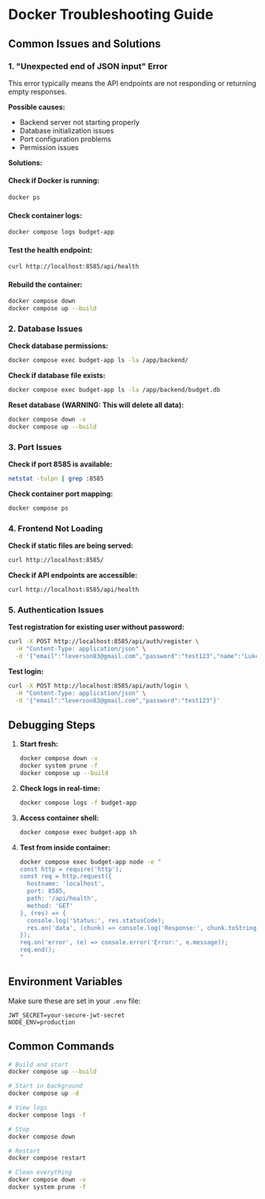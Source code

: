 # Docker Troubleshooting Guide

## Common Issues and Solutions

### 1. "Unexpected end of JSON input" Error

This error typically means the API endpoints are not responding or returning empty responses.

**Possible causes:**
- Backend server not starting properly
- Database initialization issues
- Port configuration problems
- Permission issues

**Solutions:**

#### Check if Docker is running:
```bash
docker ps
```

#### Check container logs:
```bash
docker compose logs budget-app
```

#### Test the health endpoint:
```bash
curl http://localhost:8585/api/health
```

#### Rebuild the container:
```bash
docker compose down
docker compose up --build
```

### 2. Database Issues

**Check database permissions:**
```bash
docker compose exec budget-app ls -la /app/backend/
```

**Check if database file exists:**
```bash
docker compose exec budget-app ls -la /app/backend/budget.db
```

**Reset database (WARNING: This will delete all data):**
```bash
docker compose down -v
docker compose up --build
```

### 3. Port Issues

**Check if port 8585 is available:**
```bash
netstat -tulpn | grep :8585
```

**Check container port mapping:**
```bash
docker compose ps
```

### 4. Frontend Not Loading

**Check if static files are being served:**
```bash
curl http://localhost:8585/
```

**Check if API endpoints are accessible:**
```bash
curl http://localhost:8585/api/health
```

### 5. Authentication Issues

**Test registration for existing user without password:**
```bash
curl -X POST http://localhost:8585/api/auth/register \
  -H "Content-Type: application/json" \
  -d '{"email":"leverson83@gmail.com","password":"test123","name":"Luke"}'
```

**Test login:**
```bash
curl -X POST http://localhost:8585/api/auth/login \
  -H "Content-Type: application/json" \
  -d '{"email":"leverson83@gmail.com","password":"test123"}'
```

## Debugging Steps

1. **Start fresh:**
   ```bash
   docker compose down -v
   docker system prune -f
   docker compose up --build
   ```

2. **Check logs in real-time:**
   ```bash
   docker compose logs -f budget-app
   ```

3. **Access container shell:**
   ```bash
   docker compose exec budget-app sh
   ```

4. **Test from inside container:**
   ```bash
   docker compose exec budget-app node -e "
   const http = require('http');
   const req = http.request({
     hostname: 'localhost',
     port: 8585,
     path: '/api/health',
     method: 'GET'
   }, (res) => {
     console.log('Status:', res.statusCode);
     res.on('data', (chunk) => console.log('Response:', chunk.toString()));
   });
   req.on('error', (e) => console.error('Error:', e.message));
   req.end();
   "
   ```

## Environment Variables

Make sure these are set in your `.env` file:
```
JWT_SECRET=your-secure-jwt-secret
NODE_ENV=production
```

## Common Commands

```bash
# Build and start
docker compose up --build

# Start in background
docker compose up -d

# View logs
docker compose logs -f

# Stop
docker compose down

# Restart
docker compose restart

# Clean everything
docker compose down -v
docker system prune -f
``` 
